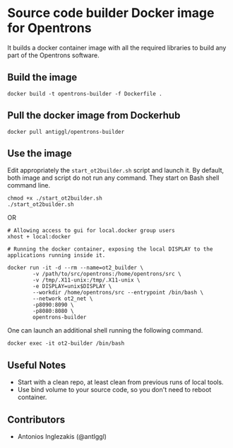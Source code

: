 # Source code builder Docker image for Opentrons

It builds a docker container image with all the required libraries to build any part of the Opentrons software.

## Build the image
```
docker build -t opentrons-builder -f Dockerfile .
```

## Pull the docker image from Dockerhub

```
docker pull antiggl/opentrons-builder
```

## Use the image

Edit appropriately the ```start_ot2builder.sh``` script and launch it.
By default, both image and script do not run any command. They start on Bash shell command line.

```
chmod +x ./start_ot2builder.sh
./start_ot2builder.sh
```
OR
```
# Allowing access to gui for local.docker group users
xhost + local:docker

# Running the docker container, exposing the local DISPLAY to the applications running inside it.

docker run -it -d --rm --name=ot2_builder \
        -v /path/to/src/opentrons:/home/opentrons/src \
        -v /tmp/.X11-unix:/tmp/.X11-unix \
        -e DISPLAY=unix$DISPLAY \
        --workdir /home/opentrons/src --entrypoint /bin/bash \
        --network ot2_net \
        -p8090:8090 \
        -p8080:8080 \
        opentrons-builder
```
One can launch an additional shell running the following command.

```
docker exec -it ot2-builder /bin/bash
```

## Useful Notes

- Start with a clean repo, at least clean from previous runs of local tools.
- Use bind volume to your source code, so you don't need to reboot container.

## Contributors
- Antonios Inglezakis (@antIggl)
